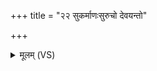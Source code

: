 +++
title = "२२ सुकर्माणःसुरुचो देवयन्तो"

+++
<details><summary>मूलम् (VS)</summary>

सु॒कर्मा॑णःसु॒रुचो॑ देव॒यन्तो॒ अयो॒ न दे॒वा जनि॑मा॒ धम॑न्तः।  
शु॒चन्तो॑ अ॒ग्निंवा॑वृ॒धन्त॒ इन्द्र॑मु॒र्वीं गव्यां॑ परि॒षदं॑ नो अक्रन् ॥
</details>